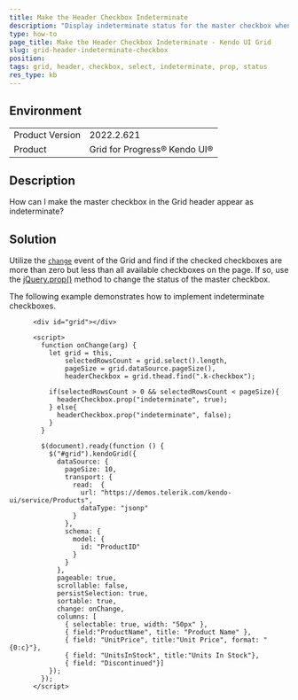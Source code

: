```yaml
---
title: Make the Header Checkbox Indeterminate
description: "Display indeterminate status for the master checkbox when only some of the Grid checkboxes are selected."
type: how-to
page_title: Make the Header Checkbox Indeterminate - Kendo UI Grid
slug: grid-header-indeterminate-checkbox
position: 
tags: grid, header, checkbox, select, indeterminate, prop, status
res_type: kb
---
```


## Environment

<table>
	<tbody>
		<tr>
			<td>Product Version</td>
			<td>2022.2.621</td>
		</tr>
		<tr>
			<td>Product</td>
			<td>Grid for Progress® Kendo UI®</td>
		</tr>
	</tbody>
</table>

## Description

How can I make the master checkbox in the Grid header appear as indeterminate?

## Solution

Utilize the [`change`](/api/javascript/ui/grid/events/change) event of the Grid and find if the checked checkboxes are more than zero but less than all available checkboxes on the page. If so, use the [jQuery.prop()](https://api.jquery.com/prop/) method to change the status of the master checkbox.

The following example demonstrates how to implement indeterminate checkboxes.

```dojo
      <div id="grid"></div>

      <script>
        function onChange(arg) {
          let grid = this,
              selectedRowsCount = grid.select().length,
              pageSize = grid.dataSource.pageSize(),
              headerCheckbox = grid.thead.find(".k-checkbox");

          if(selectedRowsCount > 0 && selectedRowsCount < pageSize){
            headerCheckbox.prop("indeterminate", true);
          } else{
            headerCheckbox.prop("indeterminate", false);
          }
        }

        $(document).ready(function () {
          $("#grid").kendoGrid({
            dataSource: {
              pageSize: 10,
              transport: {
                read:  {
                  url: "https://demos.telerik.com/kendo-ui/service/Products",
                  dataType: "jsonp"
                }
              },
              schema: {
                model: {
                  id: "ProductID"
                }
              }
            },
            pageable: true,
            scrollable: false,
            persistSelection: true,
            sortable: true,
            change: onChange,
            columns: [
              { selectable: true, width: "50px" },
              { field:"ProductName", title: "Product Name" },
              { field: "UnitPrice", title:"Unit Price", format: "{0:c}"},
              { field: "UnitsInStock", title:"Units In Stock"},
              { field: "Discontinued"}]
          });
        });
      </script>
```